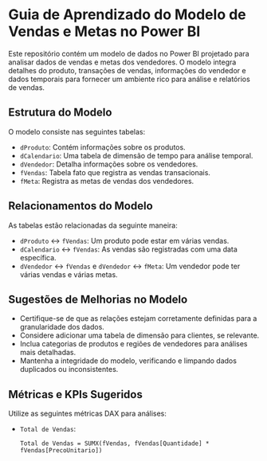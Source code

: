 
# Guia de Aprendizado do Modelo de Vendas e Metas no Power BI

Este repositório contém um modelo de dados no Power BI projetado para analisar dados de vendas e metas dos vendedores. O modelo integra detalhes do produto, transações de vendas, informações do vendedor e dados temporais para fornecer um ambiente rico para análise e relatórios de vendas.

## Estrutura do Modelo

O modelo consiste nas seguintes tabelas:

- `dProduto`: Contém informações sobre os produtos.
- `dCalendario`: Uma tabela de dimensão de tempo para análise temporal.
- `dVendedor`: Detalha informações sobre os vendedores.
- `fVendas`: Tabela fato que registra as vendas transacionais.
- `fMeta`: Registra as metas de vendas dos vendedores.

## Relacionamentos do Modelo

As tabelas estão relacionadas da seguinte maneira:

- `dProduto` ↔ `fVendas`: Um produto pode estar em várias vendas.
- `dCalendario` ↔ `fVendas`: As vendas são registradas com uma data específica.
- `dVendedor` ↔ `fVendas` e `dVendedor` ↔ `fMeta`: Um vendedor pode ter várias vendas e várias metas.

## Sugestões de Melhorias no Modelo

- Certifique-se de que as relações estejam corretamente definidas para a granularidade dos dados.
- Considere adicionar uma tabela de dimensão para clientes, se relevante.
- Inclua categorias de produtos e regiões de vendedores para análises mais detalhadas.
- Mantenha a integridade do modelo, verificando e limpando dados duplicados ou inconsistentes.

## Métricas e KPIs Sugeridos

Utilize as seguintes métricas DAX para análises:

- `Total de Vendas`:
  ```dax
  Total de Vendas = SUMX(fVendas, fVendas[Quantidade] * fVendas[PrecoUnitario])
